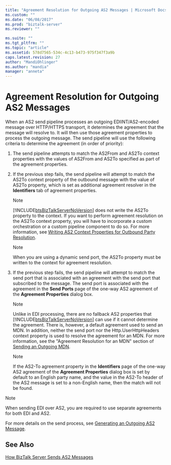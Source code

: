 ```yaml
---
title: "Agreement Resolution for Outgoing AS2 Messages | Microsoft Docs"
ms.custom: ""
ms.date: "06/08/2017"
ms.prod: "biztalk-server"
ms.reviewer: ""

ms.suite: ""
ms.tgt_pltfrm: ""
ms.topic: "article"
ms.assetid: 578d7565-534c-4c13-b473-975f347f3a9b
caps.latest.revision: 27
author: "MandiOhlinger"
ms.author: "mandia"
manager: "anneta"
---
```

# Agreement Resolution for Outgoing AS2 Messages
When an AS2 send pipeline processes an outgoing EDIINT/AS2-encoded message over HTTP/HTTPS transport, it determines the agreement that the message will resolve to. It will then use those agreement properties to process the outgoing message. The send pipeline will use the following criteria to determine the agreement (in order of priority):  
  
1.  The send pipeline attempts to match the AS2From and AS2To context properties with the values of AS2From and AS2To specified as part of the agreement properties.  
  
2.  If the previous step fails, the send pipeline will attempt to match the AS2To context property of the outbound message with the value of AS2To property, which is set as additional agreement resolver in the **Identifiers** tab of agreement properties.  
  
    > [!NOTE]
    >  [!INCLUDE[btsBizTalkServerNoVersion](../includes/btsbiztalkservernoversion-md.md)] does not write the AS2To property to the context. If you want to perform agreement resolution on the AS2To context property, you will have to incorporate a custom orchestration or a custom pipeline component to do so. For more information, see [Writing AS2 Context Properties for Outbound Party Resolution](../core/writing-as2-context-properties-for-outbound-party-resolution.md).  
  
    > [!NOTE]
    >  When you are using a dynamic send port, the AS2To property must be written to the context for agreement resolution.  
  
3.  If the previous step fails, the send pipeline will attempt to match the send port that is associated with an agreement with the send port that subscribed to the message. The send port is associated with the agreement in the **Send Ports** page of the one-way AS2 agreement of the **Agreement Properties** dialog box.  
  
    > [!NOTE]
    >  Unlike in EDI processing, there are no fallback AS2 properties that [!INCLUDE[btsBizTalkServerNoVersion](../includes/btsbiztalkservernoversion-md.md)] can use if it cannot determine the agreement. There is, however, a default agreement used to send an MDN. In addition, neither the send port nor the Http.UserHttpHeaders context property is used to resolve the agreement for an MDN. For more information, see the "Agreement Resolution for an MDN" section of [Sending an Outgoing MDN](../core/sending-an-outgoing-mdn.md).  
  
    > [!NOTE]
    >  If the AS2-To agreement property in the **Identifiers** page of the one-way AS2 agreement of the **Agreement Properties** dialog box is set by default to an English party name, and the value in the AS2-To header of the AS2 message is set to a non-English name, then the match will not be found.  
  
> [!NOTE]
>  When sending EDI over AS2, you are required to use separate agreements for both EDI and AS2.  
  
 For more details on the send process, see [Generating an Outgoing AS2 Message](../core/generating-an-outgoing-as2-message.md).  
  
## See Also  
 [How BizTalk Server Sends AS2 Messages](../core/how-biztalk-server-sends-as2-messages.md)